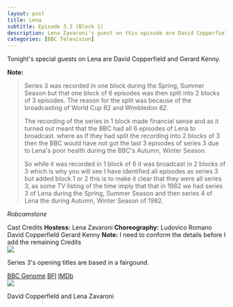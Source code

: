 ```yaml
---
layout: post
title: Lena
subtitle: Episode 3.3 (Block 1)
description: Lena Zavaroni's guest on this episode are David Copperfield and Gerard Kenny.
categories: [BBC Television]
---
```


Tonight's special guests on Lena are David Copperfield and Gerard Kenny.

**Note:**
> Series 3 was recorded in one block during the Spring, Summer Season but that one block of 6 episodes was then split into 2 blocks of 3 episodes. The reason for the split was because of the broadcasting of World Cup 82 and Wimbledon 82.
>
> The recording of the series in 1 block made financial sense and as it turned out meant that the BBC had all 6 episodes of Lena to broadcast. where as if they had split the recording into 2 blocks of 3 then the BBC would have not got the last 3 episodes of series 3 due to Lena's poor health during the BBC's Autumn, Winter Season.
>
> So while it was recorded in 1 block of 6 it was broadcast in 2 blocks of 3 which is why you will see I have identified all episodes as series 3 but added block 1 or 2 this is to make it clear that they were all series 3, as some TV listing of the time imply that that in 1982 we had series 3 of Lena during the Spring, Summer Season and then series 4 of Lena the during Autumn, Winter Season of 1982.

<cite>Robcamstone</cite>

<tr>
<th>Cast</th>
<th>Credits</th>
</tr>
</thead>
<tbody>
<tr>
<td><b>Hostess:</b> Lena Zavaroni</td>
<td><b>Choreography:</b> Ludovico Romano</td>
</tr>
<tr>
<td>David Copperfield</td>
<td></td>
</tr>
<tr>
<td>Gerard Kenny</td>
<td><b>Note:</b> I need to conform the details before I add the remaining Credits</td>
</tr>
</tbody>
</table>
</div>

<div class="col s12 m3">
<div class="card hoverable Card-Default">
<div class="card-image">
<img src="https://farm5.staticflickr.com/4419/37403254712_5d7a82ff51_o_d.png">
</div>
<div class="card-content">
<p>Series 3's opening titles are based in a fairgound.</p>
</div>
<div class="card-action">
<a href="http://genome.ch.bbc.co.uk/67f8277b7c9e4c18a3c4de3f2a8d9df1">BBC Genome</a>
<a href="http://explore.bfi.org.uk/4ce2b790cfbac">BFI</a>
<a href="http://www.imdb.com/title/tt2430882">IMDb</a>
</div></div>

<div class="card hoverable Card-Default">
<div class="card-image">
<img src="https://farm5.staticflickr.com/4433/37406869152_4cb73b2f27_o_d.png">
</div>
<div class="card-content">
<p>David Copperfield and Lena Zavaroni</p>
</div></div></div></div>
</article>
</main>
<!-- Scripts -->
<script src="/https://code.jquery.com/jquery-2.1.1.min.js"></script>
<script src="/materialize/js/materialize.min.js"></script>
<script src="/materialize/js/init.js"></script>
</body>
</html>
